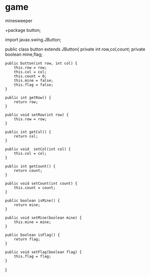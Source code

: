 # game
minesweeper

+package button;

import javax.swing.JButton;

public class button<col> extends JButton{
    private int row,col,count;
    private boolean mine,flag;

    public button(int row, int col) {
        this.row = row;
        this.col = col;
        this.count = 0;
        this.mine = false;
        this.flag = false;
    }

    public int getRow() {
        return row;
    }

    public void setRow(int row) {
        this.row = row;
    }

    public int getCol() {
        return col;
    }

    public void  setCol(int col) {
        this.col = col;
    }

    public int getCount() {
        return count;
    }

    public void setCount(int count) {
        this.count = count;
    }

    public boolean isMine() {
        return mine;
    }

    public void setMine(boolean mine) {
        this.mine = mine;
    }

    public boolean isFlag() {
        return flag;
    }

    public void setFlag(boolean flag) {
        this.flag = flag;
    }





}
